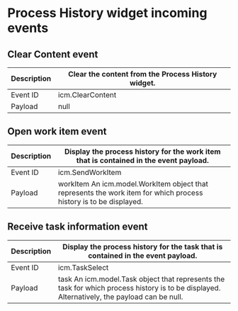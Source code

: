 # Process History widget incoming events

## Clear Content event

| Description   | Clear the content from the Process History widget.   |
|---------------|------------------------------------------------------|
| Event ID      | icm.ClearContent                                     |
| Payload       | null                                                 |

## Open work item event

| Description   | Display the process history for the work item that is contained in the event payload.                             |
|---------------|-------------------------------------------------------------------------------------------------------------------|
| Event ID      | icm.SendWorkItem                                                                                                  |
| Payload       | workItem An icm.model.WorkItem object that represents the work item for which process history is to be displayed. |

## Receive task information event

| Description   | Display the process history for the task that is contained in the event payload.                                                              |
|---------------|-----------------------------------------------------------------------------------------------------------------------------------------------|
| Event ID      | icm.TaskSelect                                                                                                                                |
| Payload       | task An icm.model.Task object that represents the task for which process history is to be displayed.  Alternatively, the payload can be null. |